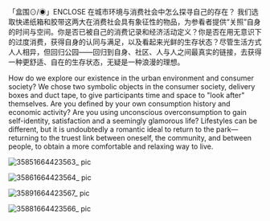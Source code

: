「盒围⊙/◉」ENCLOSE
在城市环境与消费社会中怎么探寻自己的存在？ 我们选取快递纸箱和胶带这两大在消费社会具有象征性的物品，为参看者提供“关照”自身的时间与空间。你是否已被自己的消费记录和经济活动定义？你是否在用无意识下的过度消费，获得自身的认同与满足，以及看起来光鲜的生存状态？尽管生活方式人人相异，但回归公园——回归到自身、社区、人与人之间最真实的链接，去获得一种更舒适、自在的生存状态，无疑是一种浪漫的理想。 


How do we explore our existence in the urban environment and consumer society? We chose two symbolic objects in the consumer society, delivery boxes and duct tape, to give participants time and space to "look after" themselves. Are you defined by your own consumption history and economic activity? Are you using unconscious overconsumption to gain self-identity, satisfaction and a seemingly glamorous life? Lifestyles can be different, but it is undoubtedly a romantic ideal to return to the park—returning to the truest link between oneself, the community, and between people, to obtain a more 
comfortable and relaxing way to live.



![35851664423563_ pic](https://user-images.githubusercontent.com/65965736/192934904-c8500496-75c7-446d-91c1-42d7018aee61.jpg)

![35861664423564_ pic](https://user-images.githubusercontent.com/65965736/192934912-d4c0d25a-6133-42be-9f3f-25ea18963d87.jpg)

![35891664423567_ pic](https://user-images.githubusercontent.com/65965736/192934952-16788a26-7663-4a4a-b511-c7d5234c7e47.jpg)

![35881664423566_ pic](https://user-images.githubusercontent.com/65965736/192934962-d4a66edb-ab29-4371-9cf7-1eff5e5f6ccd.jpg)

